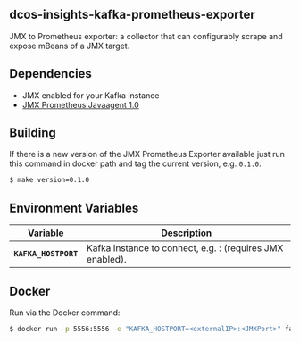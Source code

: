 ## dcos-insights-kafka-prometheus-exporter

JMX to Prometheus exporter: a collector that can configurably scrape and expose mBeans of a JMX target.

## Dependencies

* JMX enabled for your Kafka instance
* [JMX Prometheus Javaagent 1.0](http://central.maven.org/maven2/io/prometheus/jmx/jmx_prometheus_javaagent/0.1.0/jmx_prometheus_javaagent-0.1.0.jar) 

## Building

If there is a new version of the JMX Prometheus Exporter available just run this command in docker path and tag the current version, e.g. `0.1.0`:

```bash
$ make version=0.1.0
```

## Environment Variables

| Variable   | Description |
|:----------:|-------------|
| **`KAFKA_HOSTPORT`** | Kafka instance to connect, e.g. <externalIP>:<JMXPort> (requires JMX enabled). |


## Docker

Run via the Docker command:

```bash
$ docker run -p 5556:5556 -e "KAFKA_HOSTPORT=<externalIP>:<JMXPort>" fabianbaier/docker_kafka_prometheus_exporter:0.1.0
```

